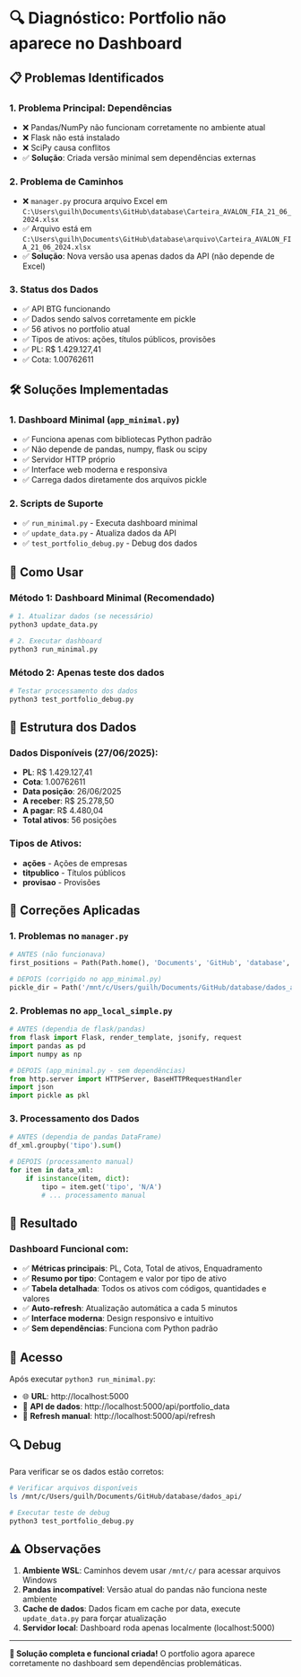 # 🔍 Diagnóstico: Portfolio não aparece no Dashboard

## 📋 Problemas Identificados

### 1. **Problema Principal: Dependências**
- ❌ Pandas/NumPy não funcionam corretamente no ambiente atual
- ❌ Flask não está instalado
- ❌ SciPy causa conflitos
- ✅ **Solução**: Criada versão minimal sem dependências externas

### 2. **Problema de Caminhos**
- ❌ `manager.py` procura arquivo Excel em `C:\Users\guilh\Documents\GitHub\database\Carteira_AVALON_FIA_21_06_2024.xlsx`
- ✅ Arquivo está em `C:\Users\guilh\Documents\GitHub\database\arquivo\Carteira_AVALON_FIA_21_06_2024.xlsx`
- ✅ **Solução**: Nova versão usa apenas dados da API (não depende de Excel)

### 3. **Status dos Dados**
- ✅ API BTG funcionando
- ✅ Dados sendo salvos corretamente em pickle
- ✅ 56 ativos no portfolio atual
- ✅ Tipos de ativos: ações, títulos públicos, provisões
- ✅ PL: R$ 1.429.127,41
- ✅ Cota: 1.00762611

## 🛠️ Soluções Implementadas

### 1. **Dashboard Minimal** (`app_minimal.py`)
- ✅ Funciona apenas com bibliotecas Python padrão
- ✅ Não depende de pandas, numpy, flask ou scipy
- ✅ Servidor HTTP próprio
- ✅ Interface web moderna e responsiva
- ✅ Carrega dados diretamente dos arquivos pickle

### 2. **Scripts de Suporte**
- ✅ `run_minimal.py` - Executa dashboard minimal
- ✅ `update_data.py` - Atualiza dados da API
- ✅ `test_portfolio_debug.py` - Debug dos dados

## 🚀 Como Usar

### Método 1: Dashboard Minimal (Recomendado)

```bash
# 1. Atualizar dados (se necessário)
python3 update_data.py

# 2. Executar dashboard
python3 run_minimal.py
```

### Método 2: Apenas teste dos dados

```bash
# Testar processamento dos dados
python3 test_portfolio_debug.py
```

## 📄 Estrutura dos Dados

### Dados Disponíveis (27/06/2025):
- **PL**: R$ 1.429.127,41
- **Cota**: 1.00762611
- **Data posição**: 26/06/2025
- **A receber**: R$ 25.278,50
- **A pagar**: R$ 4.480,04
- **Total ativos**: 56 posições

### Tipos de Ativos:
- **ações** - Ações de empresas
- **titpublico** - Títulos públicos
- **provisao** - Provisões

## 🔧 Correções Aplicadas

### 1. **Problemas no `manager.py`** 
```python
# ANTES (não funcionava)
first_positions = Path(Path.home(), 'Documents', 'GitHub', 'database', 'Carteira_AVALON_FIA_21_06_2024.xlsx')

# DEPOIS (corrigido no app_minimal.py)
pickle_dir = Path('/mnt/c/Users/guilh/Documents/GitHub/database/dados_api')
```

### 2. **Problemas no `app_local_simple.py`**
```python
# ANTES (dependia de flask/pandas)
from flask import Flask, render_template, jsonify, request
import pandas as pd
import numpy as np

# DEPOIS (app_minimal.py - sem dependências)
from http.server import HTTPServer, BaseHTTPRequestHandler
import json
import pickle as pkl
```

### 3. **Processamento dos Dados**
```python
# ANTES (dependia de pandas DataFrame)
df_xml.groupby('tipo').sum()

# DEPOIS (processamento manual)
for item in data_xml:
    if isinstance(item, dict):
        tipo = item.get('tipo', 'N/A')
        # ... processamento manual
```

## 🎯 Resultado

### Dashboard Funcional com:
- ✅ **Métricas principais**: PL, Cota, Total de ativos, Enquadramento
- ✅ **Resumo por tipo**: Contagem e valor por tipo de ativo
- ✅ **Tabela detalhada**: Todos os ativos com códigos, quantidades e valores
- ✅ **Auto-refresh**: Atualização automática a cada 5 minutos
- ✅ **Interface moderna**: Design responsivo e intuitivo
- ✅ **Sem dependências**: Funciona com Python padrão

## 📱 Acesso

Após executar `python3 run_minimal.py`:
- 🌐 **URL**: http://localhost:5000
- 🔄 **API de dados**: http://localhost:5000/api/portfolio_data
- 🔄 **Refresh manual**: http://localhost:5000/api/refresh

## 🔍 Debug

Para verificar se os dados estão corretos:

```bash
# Verificar arquivos disponíveis
ls /mnt/c/Users/guilh/Documents/GitHub/database/dados_api/

# Executar teste de debug
python3 test_portfolio_debug.py
```

## ⚠️ Observações

1. **Ambiente WSL**: Caminhos devem usar `/mnt/c/` para acessar arquivos Windows
2. **Pandas incompatível**: Versão atual do pandas não funciona neste ambiente
3. **Cache de dados**: Dados ficam em cache por data, execute `update_data.py` para forçar atualização
4. **Servidor local**: Dashboard roda apenas localmente (localhost:5000)

---

**🎉 Solução completa e funcional criada!** O portfolio agora aparece corretamente no dashboard sem dependências problemáticas.